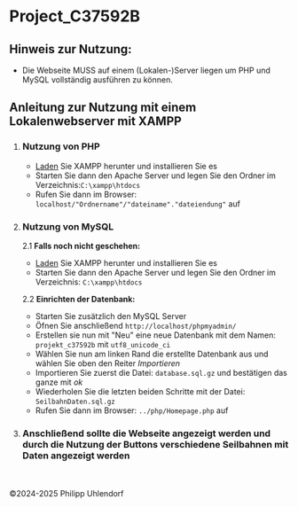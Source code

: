 # Project_C37592B


## Hinweis zur Nutzung:
- Die Webseite MUSS auf einem (Lokalen-)Server liegen um PHP und MySQL vollständig ausführen zu können.

## Anleitung zur Nutzung mit einem Lokalenwebserver mit XAMPP

1. ### Nutzung von PHP
    - [Laden](https://www.apachefriends.org/download.html) Sie XAMPP herunter und installieren Sie es
    - Starten Sie dann den Apache Server und legen Sie den Ordner im Verzeichnis:`C:\xampp\htdocs`
    - Rufen Sie dann im Browser: `localhost/"Ordnername"/"dateiname"."dateiendung"` auf

2. ### Nutzung von MySQL
   2.1 **Falls noch nicht geschehen:**<br>
    - [Laden](https://www.apachefriends.org/download.html) Sie XAMPP herunter und installieren Sie es<br>
    - Starten Sie dann den Apache Server und legen Sie den Ordner im Verzeichnis: `C:\xampp\htdocs`<br>
    
   2.2 **Einrichten der Datenbank:**
    - Starten Sie zusätzlich den MySQL Server
    - Öfnen Sie anschließend `http://localhost/phpmyadmin/`
    - Erstellen sie nun mit "Neu" eine neue Datenbank mit dem Namen: `projekt_c37592b` mit `utf8_unicode_ci`
    - Wählen Sie nun am linken Rand die erstellte Datenbank aus und wählen Sie oben den Reiter *Importieren*
    - Importieren Sie zuerst die Datei: `database.sql.gz` und bestätigen das ganze mit *ok*
    - Wiederholen Sie die letzten beiden Schritte mit der Datei: `SeilbahnDaten.sql.gz`
    - Rufen Sie dann im Browser: `../php/Homepage.php` auf

4. ### Anschließend sollte die Webseite angezeigt werden und durch die Nutzung der Buttons verschiedene Seilbahnen mit Daten angezeigt werden
<br>
<br>
   ©2024-2025 Philipp Uhlendorf
